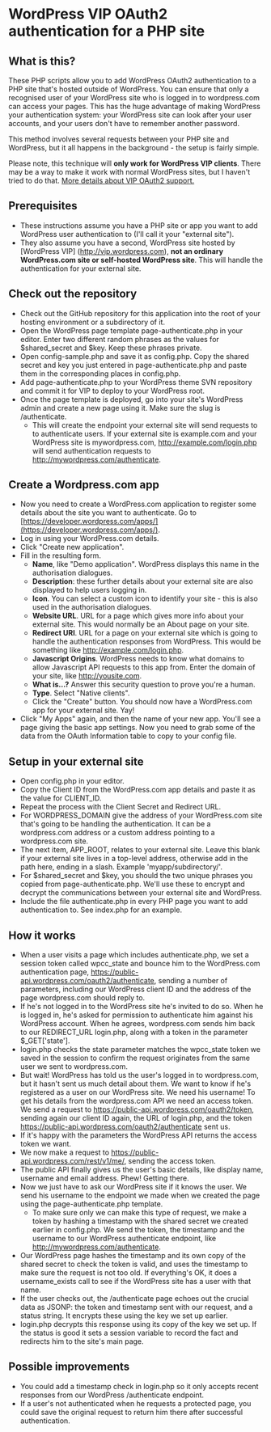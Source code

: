 WordPress VIP OAuth2 authentication for a PHP site
==================================================

What is this?
-------------

These PHP scripts allow you to add WordPress OAuth2 authentication to a PHP site that's hosted outside of WordPress. You can ensure that only a recognised user of your WordPress site who is logged in to wordpress.com can access your pages. This has the huge advantage of making WordPress your authentication system: your WordPress site can look after your user accounts, and your users don't have to remember another password.

This method involves several requests between your PHP site and WordPress, but it all happens in the background - the setup is fairly simple.

Please note, this technique will **only work for WordPress VIP clients**. There may be a way to make it work with normal WordPress sites, but I haven't tried to do that. [More details about VIP OAuth2 support.](https://wordpress.com/oauth2/)

Prerequisites
-------------

* These instructions assume you have a PHP site or app you want to add WordPress user authentication to (I'll call it your "external site").
* They also assume you have a second, WordPress site hosted by [WordPress VIP] (http://vip.wordpress.com), **not an ordinary WordPress.com site or self-hosted WordPress site**. This will handle the authentication for your external site.

Check out the repository
------------------------

* Check out the GitHub repository for this application into the root of your hosting environment or a subdirectory of it.
* Open the WordPress page template page-authenticate.php in your editor. Enter two different random phrases as the values for $shared_secret and $key. Keep these phrases private.
* Open config-sample.php and save it as config.php. Copy the shared secret and key you just entered in page-authenticate.php and paste them in the corresponding places in config.php.
* Add page-authenticate.php to your WordPress theme SVN repository and commit it for VIP to deploy to your WordPress root.
* Once the page template is deployed, go into your site's WordPress admin and create a new page using it. Make sure the slug is /authenticate.
  * This will create the endpoint your external site will send requests to to authenticate users. If your external site is example.com and your WordPress site is mywordpress.com, http://example.com/login.php will send authentication requests to http://mywordpress.com/authenticate.

Create a Wordpress.com app
--------------------------

* Now you need to create a WordPress.com application to register some details about the site you want to authenticate. Go to [https://developer.wordpress.com/apps/](https://developer.wordpress.com/apps/).
* Log in using your WordPress.com details.
* Click "Create new application".
* Fill in the resulting form.
  * **Name**, like "Demo application". WordPress displays this name in the authorisation dialogues.
  * **Description**: these further details about your external site are also displayed to help users logging in.
  * **Icon**. You can select a custom icon to identify your site - this is also used in the authorisation dialogues.
  * **Website URL**. URL for a page which gives more info about your external site. This would normally be an About page on your site.
  * **Redirect URI**. URL for a page on your external site which is going to handle the authentication responses from WordPress. This would be something like http://example.com/login.php.
  * **Javascript Origins**. WordPress needs to know what domains to allow Javascript API requests to this app from. Enter the domain of your site, like http://yousite.com.
  * **What is…?** Answer this security question to prove you're a human.
  * **Type**. Select "Native clients".
  * Click the "Create" button. You should now have a WordPress.com app for your external site. Yay!
* Click "My Apps" again, and then the name of your new app. You'll see a page giving the basic app settings. Now you need to grab some of the data from the OAuth Information table to copy to your config file.

Setup in your external site
---------------------------

* Open config.php in your editor.
* Copy the Client ID from the WordPress.com app details and paste it as the value for CLIENT_ID.
* Repeat the process with the Client Secret and Redirect URL.
* For WORDPRESS_DOMAIN give the address of your WordPress.com site that's going to be handling the authentication. It can be a wordpress.com address or a custom address pointing to a wordpress.com site.
* The next item, APP_ROOT, relates to your external site. Leave this blank if your external site lives in a top-level address, otherwise add in the path here, ending in a slash. Example 'myapp/subdirectory/'.
* For $shared_secret and $key, you should the two unique phrases you copied from page-authenticate.php. We'll use these to encrypt and decrypt the communications between your external site and WordPress.
* Include the file authenticate.php in every PHP page you want to add authentication to. See index.php for an example.

How it works
------------

* When a user visits a page which includes authenticate.php, we set a session token called wpcc_state and bounce him to the WordPress.com authentication page, https://public-api.wordpress.com/oauth2/authenticate, sending a number of parameters, including our WordPress client ID and the address of the page wordpress.com should reply to.
* If he's not logged in to the WordPress site he's invited to do so. When he is logged in, he's asked for permission to authenticate him against his WordPress account. When he agrees, wordpress.com sends him back to our REDIRECT_URL login.php, along with a token in the parameter $_GET['state'].
* login.php checks the state parameter matches the wpcc_state token we saved in the session to confirm the request originates from the same user we sent to wordpress.com.
* But wait! WordPress has told us the user's logged in to wordpress.com, but it hasn't sent us much detail about them. We want to know if he's registered as a user on our WordPress site. We need his username! To get his details from the wordpress.com API we need an access token. We send a request to https://public-api.wordpress.com/oauth2/token, sending again our client ID again, the URL of login.php, and the token https://public-api.wordpress.com/oauth2/authenticate sent us.
* If it's happy with the parameters the WordPress API returns the access token we want.
* We now make a request to https://public-api.wordpress.com/rest/v1/me/, sending the access token.
* The public API finally gives us the user's basic details, like display name, username and email address. Phew! Getting there.
* Now we just have to ask our WordPress site if it knows the user. We send his username to the endpoint we made when we created the page using the page-authenticate.php template.
   * To make sure only we can make this type of request, we make a token by hashing a timestamp with the shared secret we created earlier in config.php. We send the token, the timestamp and the username to our WordPress authenticate endpoint, like http://mywordpress.com/authenticate.
* Our WordPress page hashes the timestamp and its own copy of the shared secret to check the token is valid, and uses the timestamp to make sure the request is not too old. If everything's OK, it does a username_exists call to see if the WordPress site has a user with that name.
* If the user checks out, the /authenticate page echoes out the crucial data as JSONP: the token and timestamp sent with our request, and a status string. It encrypts these using the key we set up earlier.
* login.php decrypts this response using its copy of the key we set up. If the status is good it sets a session variable to record the fact and redirects him to the site's main page.

Possible improvements
---------------------

* You could add a timestamp check in login.php so it only accepts recent responses from our WordPress /authenticate endpoint.
* If a user's not authenticated when he requests a protected page, you could save the original request to return him there after successful authentication.
